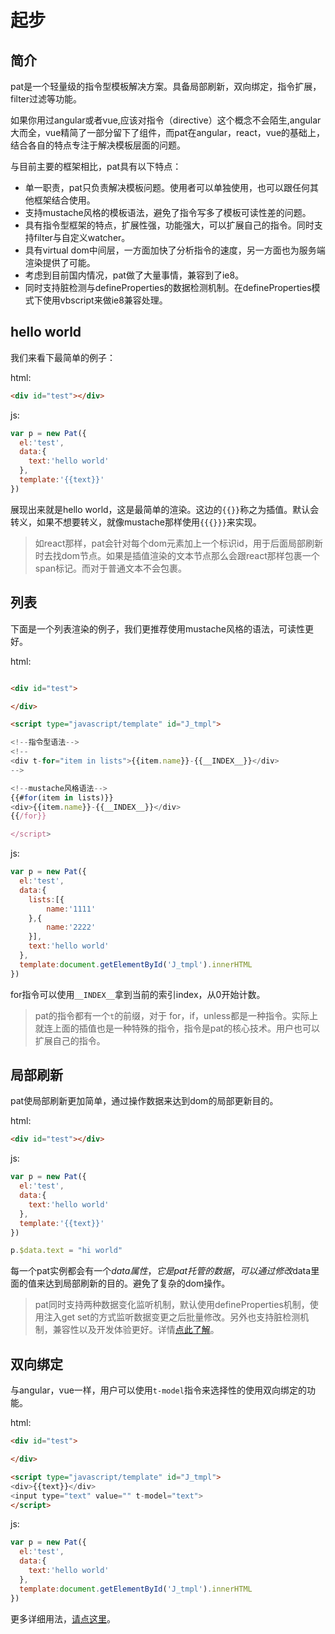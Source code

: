 # 起步

## 简介

pat是一个轻量级的指令型模板解决方案。具备局部刷新，双向绑定，指令扩展，filter过滤等功能。

如果你用过angular或者vue,应该对指令（directive）这个概念不会陌生,angular大而全，vue精简了一部分留下了组件，而pat在angular，react，vue的基础上，结合各自的特点专注于解决模板层面的问题。

与目前主要的框架相比，pat具有以下特点：

* 单一职责，pat只负责解决模板问题。使用者可以单独使用，也可以跟任何其他框架结合使用。
* 支持mustache风格的模板语法，避免了指令写多了模板可读性差的问题。
* 具有指令型框架的特点，扩展性强，功能强大，可以扩展自己的指令。同时支持filter与自定义watcher。
* 具有virtual dom中间层，一方面加快了分析指令的速度，另一方面也为服务端渲染提供了可能。
* 考虑到目前国内情况，pat做了大量事情，兼容到了ie8。
* 同时支持脏检测与defineProperties的数据检测机制。在defineProperties模式下使用vbscript来做ie8兼容处理。


## hello world

我们来看下最简单的例子：


html:

```html
<div id="test"></div>
```

js:

```js
var p = new Pat({
  el:'test',
  data:{
    text:'hello world'
  },
  template:'{{text}}'
})

```
展现出来就是hello world，这是最简单的渲染。这边的`{{}}`称之为插值。默认会转义，如果不想要转义，就像mustache那样使用`{{{}}}`来实现。

> 如react那样，pat会针对每个dom元素加上一个标识id，用于后面局部刷新时去找dom节点。如果是插值渲染的文本节点那么会跟react那样包裹一个span标记。而对于普通文本不会包裹。

## 列表

下面是一个列表渲染的例子，我们更推荐使用mustache风格的语法，可读性更好。




html:

```html

<div id="test">

</div>

<script type="javascript/template" id="J_tmpl">

<!--指令型语法-->
<!--
<div t-for="item in lists">{{item.name}}-{{__INDEX__}}</div>
-->

<!--mustache风格语法-->
{{#for(item in lists)}}
<div>{{item.name}}-{{__INDEX__}}</div>
{{/for}}

</script>

```

js:

```js
var p = new Pat({
  el:'test',
  data:{
    lists:[{
        name:'1111'
    },{
        name:'2222'
    }],
    text:'hello world'
  },
  template:document.getElementById('J_tmpl').innerHTML
})


```

for指令可以使用`__INDEX__`拿到当前的索引index，从0开始计数。

> pat的指令都有一个`t`的前缀，对于 for，if，unless都是一种指令。实际上就连上面的插值也是一种特殊的指令，指令是pat的核心技术。用户也可以扩展自己的指令。

## 局部刷新

pat使局部刷新更加简单，通过操作数据来达到dom的局部更新目的。




html:

```html
<div id="test"></div>
```

js:

```js
var p = new Pat({
  el:'test',
  data:{
    text:'hello world'
  },
  template:'{{text}}'
})

p.$data.text = "hi world"

```

每一个pat实例都会有一个$data属性，它是pat托管的数据，可以通过修改$data里面的值来达到局部刷新的目的。避免了复杂的dom操作。


> pat同时支持两种数据变化监听机制，默认使用defineProperties机制，使用注入get set的方式监听数据变更之后批量修改。另外也支持脏检测机制，兼容性以及开发体验更好。详情[点此了解](./doc.html#defineProperties)。




## 双向绑定

与angular，vue一样，用户可以使用`t-model`指令来选择性的使用双向绑定的功能。



html:

```html
<div id="test">

</div>

<script type="javascript/template" id="J_tmpl">
<div>{{text}}</div>
<input type="text" value="" t-model="text">
</script>
```

js:

```js
var p = new Pat({
  el:'test',
  data:{
    text:'hello world'
  },
  template:document.getElementById('J_tmpl').innerHTML
})

```

更多详细用法，[请点这里](./doc.html)。




